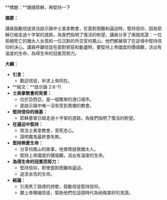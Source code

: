 **標題：**跟隨耶穌，再堅持一下

**摘要：**

講員鼓勵信徒效法啟示錄中士美拿教會，在面對困難和逼迫時，堅持信仰，因為耶穌已經走過十字架的道路，為我們指明了復活的盼望。講員分享了兩個見證：一位拒絕死亡的猶太人女孩和一位沉默的外交官何鳳山，他們都展現了在逆境中堅持信仰的決心。講員呼籲信徒在面對邪惡和動盪時，要堅持上帝國度的價值觀，活出有溫度的生命，為得生命的冠冕而努力。

**大綱：**

* **引言：**
    * 歡迎信徒，祈求上帝同在。
* **經文：**啟示錄 2:8-11
* **士美拿教會的背景：**
    * 位於亞西亞，是一個繁榮的港口城市。
    * 是啟示錄中唯一沒有受到責備的教會。
* **堅持信仰的根基：**
    * 耶穌基督已經走過十字架的道路，為我們指明了復活的盼望。
* **在逼迫中堅持：**
    * 效法士美拿教會，至死忠心。
    * 證明魔鬼最終會失敗。
* **堅持熱愛生命：**
    * 分享何鳳山的故事，他冒險拯救猶太人。
    * 堅持上帝國度的價值觀，活出有溫度的生命。
* **為得生命的冠冕而努力：**
    * 堅持信仰，即使面對困難和逼迫。
    * 追求永恆的生命。
* **結論：**
    * 引用馬丁路德的詩歌，鼓勵信徒堅持信仰。
    * 願上帝賜福信徒，幫助他們在這個時代為祂做美好的見證。